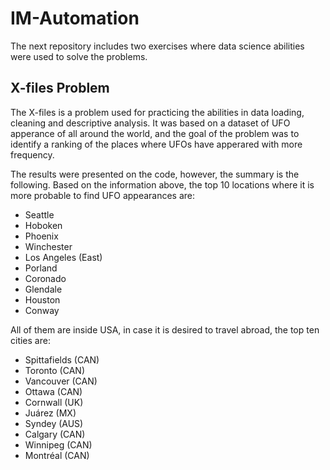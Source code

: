 # IM-Automation
The next repository includes two exercises where data science abilities were used to solve the problems. 


## X-files Problem
The X-files is a problem used for practicing the abilities in data loading, cleaning and descriptive analysis. 
It was based on a dataset of UFO apperance of all around the world, and the goal of the problem was to identify a ranking of the places where UFOs have apperared with more frequency.

The results were presented on the code, however, the summary is the following. 
Based on the information above, the top 10 locations where it is more probable to find UFO appearances are:
- Seattle
- Hoboken
- Phoenix
- Winchester
- Los Angeles (East)
- Porland
- Coronado
- Glendale
- Houston 
- Conway

All of them are inside USA, in case it is desired to travel abroad, the top ten cities are:
- Spittafields (CAN)
- Toronto (CAN)
- Vancouver (CAN)
- Ottawa (CAN)
- Cornwall (UK)
- Juárez (MX)
- Syndey (AUS)
- Calgary (CAN)
- Winnipeg (CAN)
- Montréal (CAN)
